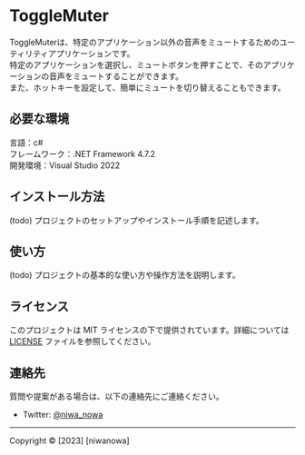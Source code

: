 # ToggleMuter

ToggleMuterは、特定のアプリケーション以外の音声をミュートするためのユーティリティアプリケーションです。   
特定のアプリケーションを選択し、ミュートボタンを押すことで、そのアプリケーションの音声をミュートすることができます。   
また、ホットキーを設定して、簡単にミュートを切り替えることもできます。  

## 必要な環境

言語：c#  
フレームワーク：.NET Framework 4.7.2  
開発環境：Visual Studio 2022  


## インストール方法

(todo)
プロジェクトのセットアップやインストール手順を記述します。

## 使い方

(todo)
プロジェクトの基本的な使い方や操作方法を説明します。

## ライセンス

このプロジェクトは MIT ライセンスの下で提供されています。詳細については [LICENSE](LICENSE.txt) ファイルを参照してください。

## 連絡先

質問や提案がある場合は、以下の連絡先にご連絡ください。

- Twitter: [@niwa_nowa](https://twitter.com/niwa_nowa)

---
Copyright © [2023] [niwanowa]
